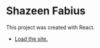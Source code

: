 # Shazeen Fabius

This project was created with React.

- [Load the site.](https://shazeenafabius.netlify.app/)
